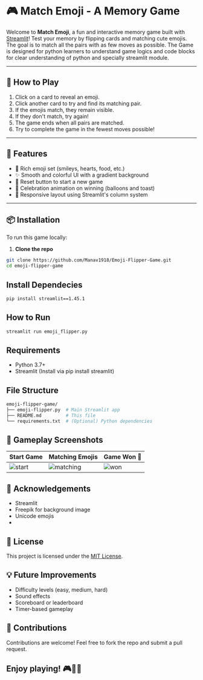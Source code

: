 # 🎮 Match Emoji - A Memory Game

Welcome to **Match Emoji**, a fun and interactive memory game built with [Streamlit](https://streamlit.io/)! Test your memory by flipping cards and matching cute emojis. The goal is to match all the pairs with as few moves as possible.
The Game is designed for python learners to understand game logics and code blocks for clear understanding of python and specially streamlit module.

---

## 🧠 How to Play

1. Click on a card to reveal an emoji.
2. Click another card to try and find its matching pair.
3. If the emojis match, they remain visible.
4. If they don't match, try again!
5. The game ends when all pairs are matched.
6. Try to complete the game in the fewest moves possible!

---

## 🚀 Features

- 🎨 Rich emoji set (smileys, hearts, food, etc.)
- ✨ Smooth and colorful UI with a gradient background
- 🔁 Reset button to start a new game
- 🎈 Celebration animation on winning (balloons and toast)
- 📱 Responsive layout using Streamlit's column system

---

## 📦 Installation

To run this game locally:

1. **Clone the repo**

```bash
git clone https://github.com/Manav1918/Emoji-Flipper-Game.git
cd emoji-flipper-game
```
## Install Dependecies
```bash
pip install streamlit==1.45.1
```
## How to Run
```bash
streamlit run emoji_flipper.py
```
## Requirements
- Python 3.7+
- Streamlit (Install via pip install streamlit)
## File Structure
```bash
emoji-flipper-game/
├── emoji-flipper.py  # Main Streamlit app
├── README.md         # This file
└── requirements.txt  # (Optional) Python dependencies
```
## 📸 Gameplay Screenshots
| Start Game  | Matching Emojis | Game Won 🎉 |
| ----------- | --------------- | ----------- |
| ![start](https://github.com/user-attachments/assets/715d3973-b2d3-4d08-987b-281e5a945c4c)| ![matching](https://github.com/user-attachments/assets/47fb517c-4682-4502-aa53-b009d835eae0)| ![won](https://github.com/user-attachments/assets/5fb2090d-92a4-4041-a9a6-4e8a66507c17)|

## 🙌 Acknowledgements
- Streamlit
- Freepik for background image
- Unicode emojis
- 
## 📃 License
This project is licensed under the [MIT License](https://github.com/Manav1918/Emoji-Flipper-Game/blob/main/LICENSE).

## 💡 Future Improvements
- Difficulty levels (easy, medium, hard)
- Sound effects
- Scoreboard or leaderboard
- Timer-based gameplay

## 🤝 Contributions
Contributions are welcome! Feel free to fork the repo and submit a pull request.
## Enjoy playing! 🎮🧠💡
```bash

